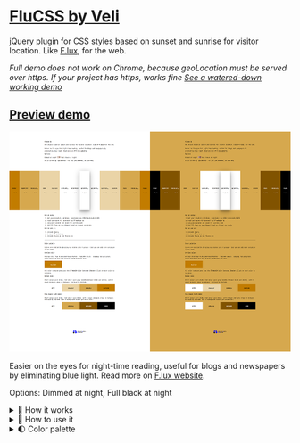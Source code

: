 # [FluCSS by Veli](http://veli.ee/flucss/)
jQuery plugin for CSS styles based on sunset and sunrise for visitor location. Like [F.lux](http://justgetflux.com/), for the web.

_Full demo does not work on Chrome, because geoLocation must be served over https. If your project has https, works fine_
_[See a watered-down working demo](https://htmlpreview.github.io/?https://github.com/velijv/FluCSS--F.lux-for-the-web/blob/master/index.html)_

## [Preview demo](http://veli.ee/flucss/)

[![Preview](splash.png)](http://veli.ee/flucss/)


Easier on the eyes for night-time reading, useful for blogs and newspapers by eliminating blue light. Read more on [F.lux website](http://justgetflux.com/).

Options: Dimmed at night, Full black at night 


<details>
  <summary>🔆 How it works</summary>
  
## How it works:
1. Get your location (latitude, longitude) via HTML5 Geolocation API
2. Find sun states for location via SunCalc js
3. Calculate closest sun state for current time
4. Add CSS class on any element based on closest sun state
5. Use localStorage to prevent page flickering while navigating or reloading

</details>



<details>
  <summary>🔅 How to use it</summary>
  
## How to use it:
1. Include jQuery
2. Include [SunCalc js](https://github.com/mourner/suncalc)
3. Include flucss.min.js and flucss.css
4. call $("html").flucss(); // for any element you want, mostly you want "html" or "body"
  
</details>

<details>
  <summary>🌓 Color palette</summary>

## Color palette
Colors are modeled by dividing sun states into 4 groups — but you can add more variation if you need.

### Overlay color
Overlay color has eliminated blue channel - rgb(200,125,0) - keeping red and green, while maintaing contrast between background and text.

All color combinations pass the [WebAIM Color Contrast Checker](http://webaim.org/resources/contrastchecker/). Click on each color to validate. 

### Normal mode
Start value: pure white, End value: pure gray (middle between black and white), with 2 equal distance steps in between. Overlaid by #c27c00.

### Full black night mode
Start value: pure white, End value: pure black, with 2 equal distance steps in between. Overlaid by #c27c00. Last 2 background colors get white text. 

  
</details>
